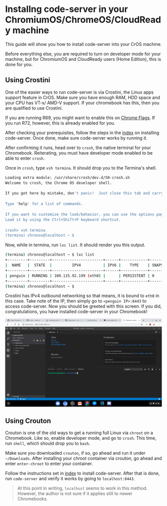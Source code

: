 # Installng code-server in your ChromiumOS/ChromeOS/CloudReady machine

This guide will show you how to install code-server into your CrOS machine.

Before everything else, you are required to turn on developer mode for your machine, but for ChromiumOS and CloudReady users (Home Edition), this is done for you.

## Using Crostini

One of the easier ways to run code-server is via Crostini, the Linux apps support feature in CrOS. Make sure you have enough RAM, HDD space and your CPU has VT-x/ AMD-V support. If your chromebook has this, then you are qualified to use Crostini.

If you are running R69, you might want to enable this on [Chrome Flags](chrome://flags/#enable-experimental-crostini-ui). If you run R72, however, this is already enabled for you.

After checking your prerequisites, follow the steps in the [index](index.md) on installing code-server. Once done, make sure code-server works by running it.

After confirming it runs, head over to `crosh`, the native terminal for your Chromebook. Reiterating, you must have developer mode enabled to be able to enter `crosh`.

Once in `crosh`, type `vsh termina`. It should drop you to the Termina's shell.

```bash
Loading extra module: /usr/share/crosh/dev.d/50-crosh.sh
Welcome to crosh, the Chrome OS developer shell.

If you got here by mistake, don't panic!  Just close this tab and carry on.

Type 'help' for a list of commands.

If you want to customize the look/behavior, you can use the options page.
Load it by using the Ctrl+Shift+P keyboard shortcut.

crosh> vsh termina
(termina) chronos@localhost ~ $
```
Now, while in termina, run `lxc list`. It should render you this output.

```bash
(termina) chronos@localhost ~ $ lxc list
+---------+---------+-----------------------+------+------------+-----------+
|  NAME   |  STATE  |         IPV4          | IPV6 |    TYPE    | SNAPSHOTS |
+---------+---------+-----------------------+------+------------+-----------+
| penguin | RUNNING | 100.115.92.199 (eth0) |      | PERSISTENT | 0         |
+---------+---------+-----------------------+------+------------+-----------+
(termina) chronos@localhost ~ $ 
```

Crostini has IPv4 outbound networking so that means, it is bound to `eth0` in this case. Take note of the IP, then simply go to `<penguin IP>:8443` to access code-server. Now you should be greeted with this screen. If you did, congratulations, you have installed code-server in your Chromebook!

![code-server on Chromebook](../assets/cros.png)

## Using Crouton

Crouton is one of the old ways to get a running full Linux via `chroot` on a Chromebook. Like so, enable developer mode, and go to `crosh`. This time, run `shell`, which should drop you to `bash`.

Make sure you downloaded `crouton`, if so, go ahead and run it under `~/Downloads`. After installing your chroot container via crouton, go ahead and enter `enter-chroot` to enter your container.

Follow the instructions set in [index](index.md) to install code-server. After that is done, run `code-server` and verify it works by going to `localhost:8443`.

> At this point in writing, `localhost` seems to work in this method. However, the author is not sure if it applies still to newer Chromebooks.
